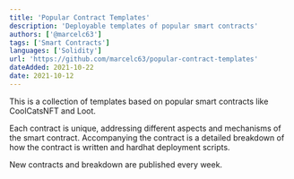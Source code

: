 ```yaml
---
title: 'Popular Contract Templates'
description: 'Deployable templates of popular smart contracts'
authors: ['@marcelc63']
tags: ['Smart Contracts']
languages: ['Solidity']
url: 'https://github.com/marcelc63/popular-contract-templates'
dateAdded: 2021-10-22
date: 2021-10-12
---
```


This is a collection of templates based on popular smart contracts like CoolCatsNFT and Loot.

Each contract is unique, addressing different aspects and mechanisms of the smart contract. Accompanying the contract is a detailed breakdown of how the contract is written and hardhat deployment scripts.

New contracts and breakdown are published every week.